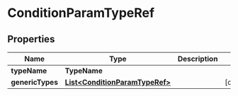

# ConditionParamTypeRef


## Properties

| Name | Type | Description | Notes |
|------------ | ------------- | ------------- | -------------|
|**typeName** | **TypeName** |  |  |
|**genericTypes** | [**List&lt;ConditionParamTypeRef&gt;**](ConditionParamTypeRef.md) |  |  [optional] |



